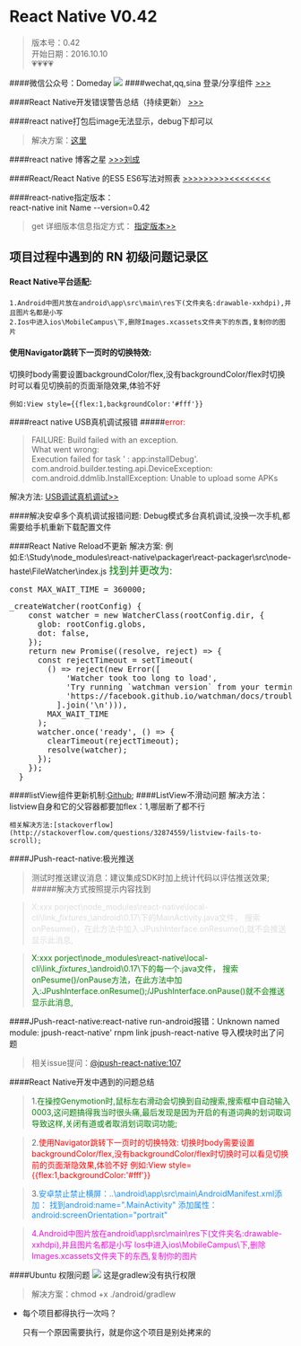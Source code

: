 # React Native V0.42
>版本号：0.42<br>
>开始日期：2016.10.10<br>
>💗💗💗💗

####微信公众号：Domeday
![](https://raw.githubusercontent.com/TrustTheBoy/imagesGithub/master/WeChat/publick/WeChatCode.jpg)
####wechat,qq,sina 登录/分享组件 
[>>>](https://github.com/reactnativecn)

####React Native开发错误警告总结（持续更新）
[>>>](http://www.jianshu.com/p/98c8f2a970eb)

####react native打包后image无法显示，debug下却可以 
>解决方案：[这里](https://my.oschina.net/u/1460994/blog/802181)

####react native 博客之星
[>>>刘成](http://my.csdn.net/liu__520)

####React/React Native 的ES5 ES6写法对照表
[>>>>>>>>><<<<<<<<](http://reactnative.cn/post/15)

####react-native指定版本：	
	react-native init Name --version=0.42

>get 详细版本信息指定方式：
	[指定版本>>](http://www.jianshu.com/p/646c5fbd9659 "指定版本")

## 项目过程中遇到的 RN 初级问题记录区

#### React Native平台适配:
	1.Android中图片放在android\app\src\main\res下(文件夹名:drawable-xxhdpi),并且图片名都是小写
	2.Ios中进入ios\MobileCampus\下,删除Images.xcassets文件夹下的东西,复制你的图片
#### 使用Navigator跳转下一页时的切换特效:
切换时body需要设置backgroundColor/flex,没有backgroundColor/flex时切换时可以看见切换前的页面渐隐效果,体验不好

	例如:View style={{flex:1,backgroundColor:'#fff'}}
	
####<font style="">react native USB真机调试报错</font>
#####<font style="color:red">error:</font>
>FAILURE: Build failed with an exception.<br>
What went wrong:<br>
 Execution failed for task ' : app:installDebug'.<br>
 com.android.builder.testing.api.DeviceException: com.android.ddmlib.InstallException: Unable to upload some APKs

解决方法: [USB调试真机调试>>](http://csbun.github.io/blog/2015/12/starting-react-native-with-android/)

####解决安卓多个真机调试报错问题:
	Debug模式多台真机调试,没换一次手机,都需要给手机重新下载配置文件

####React Native Reload不更新
	解决方案:
	例如:E:\Study\node_modules\react-native\packager\react-packager\src\node-haste\FileWatcher\index.js
<font style="color:green;font-weight：bold;font-size:18;">找到并更改为:</font>
<pre><div style="display:inline-block;marginBottom:50px;height:30px;">const MAX_WAIT_TIME = 360000;</div>
_createWatcher(rootConfig) {
    const watcher = new WatcherClass(rootConfig.dir, {
      glob: rootConfig.globs,
      dot: false,
    });
    return new Promise((resolve, reject) => {
      const rejectTimeout = setTimeout(
        () => reject(new Error([
            'Watcher took too long to load',
            'Try running `watchman version` from your terminal',
            'https://facebook.github.io/watchman/docs/troubleshooting.html',
          ].join('\n'))),
        MAX_WAIT_TIME
      );
      watcher.once('ready', () => {
        clearTimeout(rejectTimeout);
        resolve(watcher);
      });
    });
  }
</pre> 
####listView组件更新机制:[Github](https://github.com/changfuguo/react-native/blob/master/listview.md);
####ListView不滑动问题
	解决方法：listview自身和它的父容器都要加flex：1,哪层断了都不行

	相关解决方法:[stackoverflow](http://stackoverflow.com/questions/32874559/listview-fails-to-scroll);

####JPush-react-native:极光推送
>测试时推送建议消息：建议集成SDK时加上统计代码以评估推送效果;
  
#####解决方式按照提示内容找到

><span style='color:#ddd'>X:xxx porject\node_modules\react-native\local-cli\link\__fixtures__\android\0.17\下的MainActivity.java文件，
搜索onPesume()，在此方法中加入:JPushInterface.onResume();就不会推送显示此消息,</span>

><span style='color:green'>X:xxx porject\node_modules\react-native\local-cli\link\__fixtures__\android\0.17\下的每一个.java文件，
搜索onPesume()/onPause方法，在此方法中加入:JPushInterface.onResume();/JPushInterface.onPause()就不会推送显示此消息,</span>


####JPush-react-native:react-native run-android报错：Unknown named module: jpush-react-native'
	rnpm link jpush-react-native 导入模块时出了问题
	
>相关issue提问：[@jpush-react-native:107](https://github.com/jpush/jpush-react-native/issues/107)

####React Native开发中遇到的问题总结
> 1.<span style='color:green'>在操控Genymotion时,鼠标左右滑动会切换到自动搜索,搜索框中自动输入0003,这问题搞得我当时很头痛,最后发现是因为开启的有道词典的划词取词导致这样,关闭有道或者取消划词取词功能;</span>


> 2.<span style='color:red'>使用Navigator跳转下一页时的切换特效:
	切换时body需要设置backgroundColor/flex,没有backgroundColor/flex时切换时可以看见切换前的页面渐隐效果,体验不好
	例如:View style={{flex:1,backgroundColor:'#fff'}}</span>

> 3.<span style='color:#188eee'>安卓禁止禁止横屏：..\android\app\src\main\AndroidManifest.xml添加：
	找到android:name=".MainActivity"
		添加属性：
		 android:screenOrientation="portrait"</span>

> <span style='color:#EC0FDB'>4.Android中图片放在android\app\src\main\res下(文件夹名:drawable-xxhdpi),并且图片名都是小写
Ios中进入ios\MobileCampus\下,删除Images.xcassets文件夹下的东西,复制你的图片

####Ubuntu 权限问题
![](https://github.com/TrustTheBoy/ReactNativeBBS/blob/master/imgae/ubuntu.jpg?raw=true)
这是gradlew没有执行权限
>解决方案：chmod +x ./android/gradlew

- 每个项目都得执行一次吗？

	只有一个原因需要执行，就是你这个项目是别处拷来的


